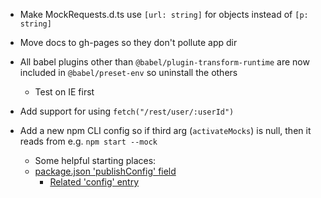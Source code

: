 * Make MockRequests.d.ts use `[url: string]` for objects instead of `[p: string]`
* Move docs to gh-pages so they don't pollute app dir


* All babel plugins other than `@babel/plugin-transform-runtime` are now included in `@babel/preset-env` so uninstall the others
    - Test on IE first
* Add support for using `fetch("/rest/user/:userId")`
* Add a new npm CLI config so if third arg (`activateMocks`) is null, then it reads from e.g. `npm start --mock`
    - Some helpful starting places:
    - [package.json 'publishConfig' field](https://docs.npmjs.com/cli/v7/configuring-npm/package-json#publishconfig)
        + [Related 'config' entry](https://docs.npmjs.com/cli/v7/using-npm/config)
